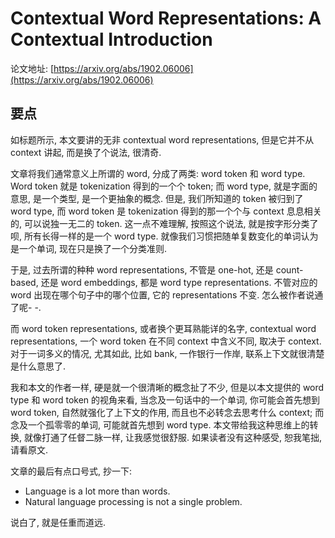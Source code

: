 # Contextual Word Representations: A Contextual Introduction

论文地址: [https://arxiv.org/abs/1902.06006](https://arxiv.org/abs/1902.06006)

## 要点

如标题所示, 本文要讲的无非 contextual word representations, 但是它并不从 context 讲起, 而是换了个说法, 很清奇.

文章将我们通常意义上所谓的 word, 分成了两类: word token 和 word type. Word token 就是 tokenization 得到的一个个 token; 而 word type, 就是字面的意思, 是一个类型, 是一个更抽象的概念. 但是, 我们所知道的 token 被归到了 word type, 而 word token 是 tokenization 得到的那一个个与 context 息息相关的, 可以说独一无二的 token. 这一点不难理解, 按照这个说法, 就是按字形分类了呗, 所有长得一样的是一个 word type. 就像我们习惯把随单复数变化的单词认为是一个单词, 现在只是换了一个分类准则.

于是, 过去所谓的种种 word representations, 不管是 one-hot, 还是 count-based, 还是 word embeddings, 都是 word type representations. 不管对应的 word 出现在哪个句子中的哪个位置, 它的 representations 不变. 怎么被作者说通了呢- -.

而 word token representations, 或者换个更耳熟能详的名字, contextual word representations, 一个 word token 在不同 context 中含义不同, 取决于 context. 对于一词多义的情况, 尤其如此, 比如 bank, 一作银行一作岸, 联系上下文就很清楚是什么意思了.

我和本文的作者一样, 硬是就一个很清晰的概念扯了不少, 但是以本文提供的 word type 和 word token 的视角来看, 当念及一句话中的一个单词, 你可能会首先想到 word token, 自然就强化了上下文的作用, 而且也不必转念去思考什么 context; 而念及一个孤零零的单词, 可能就首先想到 word type. 本文带给我这种思维上的转换, 就像打通了任督二脉一样, 让我感觉很舒服. 如果读者没有这种感受, 恕我笔拙, 请看原文.

文章的最后有点口号式, 抄一下:

* Language is a lot more than words.
* Natural language processing is not a single problem.

说白了, 就是任重而道远.

